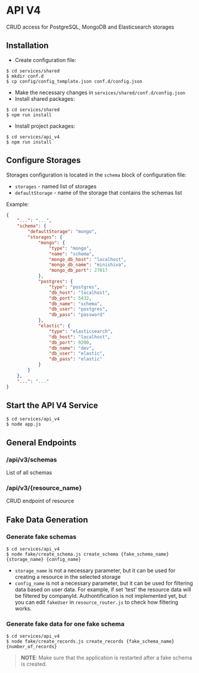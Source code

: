 # API V4
CRUD access for PostgreSQL, MongoDB and Elasticsearch storages

## Installation
* Create configuration file:
```
$ cd services/shared
$ mkdir conf.d
$ cp config/config_template.json conf.d/config.json
```
* Make the necessary changes in `services/shared/conf.d/config.json`
* Install shared packages:
```
$ cd services/shared
$ npm run install
```
* Install project packages:
```
$ cd services/api_v4
$ npm run install
```

## Configure Storages
Storages configuration is located in the `schema` block of configuration file:
* `storages` - named list of storages
* `defaultStorage` - name of the storage that contains the schemas list

Example:
```json
{
	"...": "...",
	"schema": {
		"defaultStorage": "mongo",
		"storages": {
			"mongo": {
				"type": "mongo",
				"name": "schema",
				"mongo_db_host": "localhost",
				"mongo_db_name": "minishiva",
				"mongo_db_port": 27017
			},
			"postgres": {
				"type": "postgres",
				"db_host": "localhost",
				"db_port": 5432,
				"db_name": "schema",
				"db_user": "postgres",
				"db_pass": "password"
			},
			"elastic": {
				"type": "elasticsearch",
				"db_host": "localhost",
				"db_port": 9200,
				"db_name": "dev",
				"db_user": "elastic",
				"db_pass": "elastic"
			}
		}
	},
	"...": "..."
}
```


## Start the API V4 Service
```
$ cd services/api_v4
$ node app.js
```
## General Endpoints

### /api/v3/schemas
List of all schemas

### /api/v3/{resource_name}
CRUD endpoint of resource

## Fake Data Generation

### Generate fake schemas
```
$ cd services/api_v4
$ node fake/create_schema.js create_schema {fake_schema_name} {storage_name} {config_name}
```
* `storage_name` is not a necessary parameter, but it can be used for creating a resource in the selected storage
* `config_name` is not a necessary parameter, but it can be used for filtering data based on user data. For example, if set 'test' the resource data will be filtered by companyId. Authontification is not implemented yet, but you can edit `fakeUser` in `resource_router.js` to check how filtering works.

### Generate fake data for one fake schema
```
$ cd services/api_v4
$ node fake/create_records.js create_records {fake_schema_name} {number_of_records}
```

> <b>NOTE</b>: Make sure that the application is restarted after a fake schema is created.
